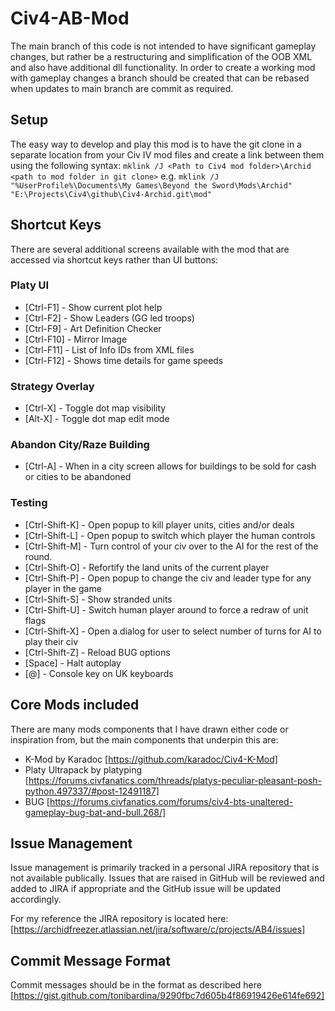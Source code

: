 # Civ4-AB-Mod

The main branch of this code is not intended to have significant gameplay changes, but rather be a restructuring and simplification of the OOB XML and also have additional dll functionality. In order to create a working mod with gameplay changes a branch should be created that can be rebased when updates to main branch are commit as required.

## Setup
The easy way to develop and play this mod is to have the git clone in a separate location from your Civ IV mod files and create a link between them using the following syntax:
`mklink /J <Path to Civ4 mod folder>\Archid <path to mod folder in git clone>`
e.g.
`mklink /J "%UserProfile%\Documents\My Games\Beyond the Sword\Mods\Archid" "E:\Projects\Civ4\github\Civ4-Archid.git\mod"`

## Shortcut Keys
There are several additional screens available with the mod that are accessed via shortcut keys rather than UI buttons:

### Platy UI
- [Ctrl-F1]  - Show current plot help
- [Ctrl-F2]  - Show Leaders (GG led troops)
- [Ctrl-F9]  - Art Definition Checker
- [Ctrl-F10] - Mirror Image
- [Ctrl-F11] - List of Info IDs from XML files
- [Ctrl-F12] - Shows time details for game speeds 

### Strategy Overlay
- [Ctrl-X] - Toggle dot map visibility
- [Alt-X]  - Toggle dot map edit mode

### Abandon City/Raze Building
- [Ctrl-A] - When in a city screen allows for buildings to be sold for cash or cities to be abandoned

### Testing
- [Ctrl-Shift-K] - Open popup to kill player units, cities and/or deals
- [Ctrl-Shift-L] - Open popup to switch which player the human controls 
- [Ctrl-Shift-M] - Turn control of your civ over to the AI for the rest of the round. 
- [Ctrl-Shift-O] - Refortify the land units of the current player
- [Ctrl-Shift-P] - Open popup to change the civ and leader type for any player in the game 
- [Ctrl-Shift-S] - Show stranded units
- [Ctrl-Shift-U] - Switch human player around to force a redraw of unit flags
- [Ctrl-Shift-X] - Open a dialog for user to select number of turns for AI to play their civ 
- [Ctrl-Shift-Z] - Reload BUG options
- [Space]        - Halt autoplay
- [@]            - Console key on UK keyboards

## Core Mods included
There are many mods components that I have drawn either code or inspiration from, but the main components that underpin this are:
- K-Mod by Karadoc [https://github.com/karadoc/Civ4-K-Mod]
- Platy Ultrapack by platyping [https://forums.civfanatics.com/threads/platys-peculiar-pleasant-posh-python.497337/#post-12491187]
- BUG [https://forums.civfanatics.com/forums/civ4-bts-unaltered-gameplay-bug-bat-and-bull.268/]

## Issue Management
Issue management is  primarily tracked in a personal JIRA repository that is not available publically. Issues that are raised in GitHub will be reviewed and added to JIRA if appropriate and the GitHub issue will be updated accordingly.

For my reference the JIRA repository is located here: [https://archidfreezer.atlassian.net/jira/software/c/projects/AB4/issues]

## Commit Message Format
Commit messages should be in the format as described here [https://gist.github.com/tonibardina/9290fbc7d605b4f86919426e614fe692] 